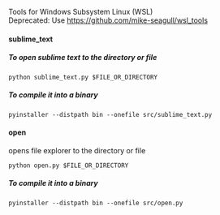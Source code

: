 Tools for Windows Subsystem Linux (WSL)<br/>
Deprecated: Use https://github.com/mike-seagull/wsl_tools
<h4>sublime_text</h4>
<h5>To open sublime text to the directory or file</h5>
<code>python sublime_text.py $FILE_OR_DIRECTORY</code>
<h5>To compile it into a binary</h5>
<code>pyinstaller --distpath bin --onefile src/sublime_text.py</code>
<h4>open</h4>
<p>opens file explorer to the directory or file</p>
<code>python open.py $FILE_OR_DIRECTORY</code>
<h5>To compile it into a binary</h5>
<code>pyinstaller --distpath bin --onefile src/open.py</code>
